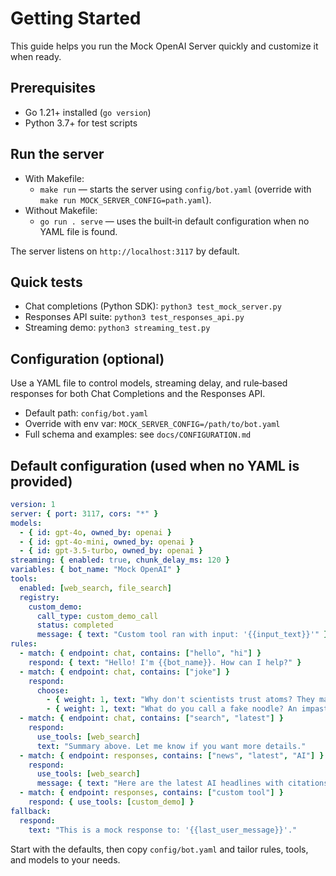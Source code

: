 # Getting Started

This guide helps you run the Mock OpenAI Server quickly and customize it when ready.

## Prerequisites
- Go 1.21+ installed (`go version`)
- Python 3.7+ for test scripts

## Run the server
- With Makefile:
  - `make run` — starts the server using `config/bot.yaml` (override with `make run MOCK_SERVER_CONFIG=path.yaml`).
- Without Makefile:
  - `go run . serve` — uses the built‑in default configuration when no YAML file is found.

The server listens on `http://localhost:3117` by default.

## Quick tests
- Chat completions (Python SDK): `python3 test_mock_server.py`
- Responses API suite: `python3 test_responses_api.py`
- Streaming demo: `python3 streaming_test.py`

## Configuration (optional)
Use a YAML file to control models, streaming delay, and rule‑based responses for both Chat Completions and the Responses API.
- Default path: `config/bot.yaml`
- Override with env var: `MOCK_SERVER_CONFIG=/path/to/bot.yaml`
- Full schema and examples: see `docs/CONFIGURATION.md`

## Default configuration (used when no YAML is provided)
```yaml
version: 1
server: { port: 3117, cors: "*" }
models:
  - { id: gpt-4o, owned_by: openai }
  - { id: gpt-4o-mini, owned_by: openai }
  - { id: gpt-3.5-turbo, owned_by: openai }
streaming: { enabled: true, chunk_delay_ms: 120 }
variables: { bot_name: "Mock OpenAI" }
tools:
  enabled: [web_search, file_search]
  registry:
    custom_demo:
      call_type: custom_demo_call
      status: completed
      message: { text: "Custom tool ran with input: '{{input_text}}'" }
rules:
  - match: { endpoint: chat, contains: ["hello", "hi"] }
    respond: { text: "Hello! I'm {{bot_name}}. How can I help?" }
  - match: { endpoint: chat, contains: ["joke"] }
    respond:
      choose:
        - { weight: 1, text: "Why don't scientists trust atoms? They make up everything!" }
        - { weight: 1, text: "What do you call a fake noodle? An impasta!" }
  - match: { endpoint: chat, contains: ["search", "latest"] }
    respond:
      use_tools: [web_search]
      text: "Summary above. Let me know if you want more details."
  - match: { endpoint: responses, contains: ["news", "latest", "AI"] }
    respond:
      use_tools: [web_search]
      message: { text: "Here are the latest AI headlines with citations." }
  - match: { endpoint: responses, contains: ["custom tool"] }
    respond: { use_tools: [custom_demo] }
fallback:
  respond:
    text: "This is a mock response to: '{{last_user_message}}'."
```

Start with the defaults, then copy `config/bot.yaml` and tailor rules, tools, and models to your needs.
